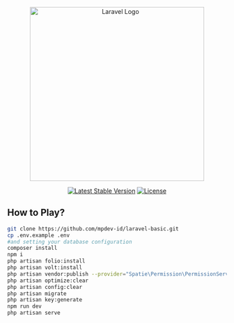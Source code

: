 <p align="center"><a href="https://laravel.com" target="_blank"><img src="https://raw.githubusercontent.com/laravel/art/master/logo-lockup/5%20SVG/2%20CMYK/1%20Full%20Color/laravel-logolockup-cmyk-red.svg" width="400" alt="Laravel Logo"></a></p>

<p align="center">
<a href="https://packagist.org/packages/laravel/framework"><img src="https://img.shields.io/packagist/v/laravel/framework" alt="Latest Stable Version"></a>
<a href="https://packagist.org/packages/laravel/framework"><img src="https://img.shields.io/packagist/l/laravel/framework" alt="License"></a>
</p>

## How to Play?
```bash
git clone https://github.com/mpdev-id/laravel-basic.git
cp .env.example .env
#and setting your database configuration
composer install
npm i
php artisan folio:install
php artisan volt:install
php artisan vendor:publish --provider="Spatie\Permission\PermissionServiceProvider"
php artisan optimize:clear
php artisan config:clear
php artisan migrate
php artisan key:generate
npm run dev
php artisan serve
```
